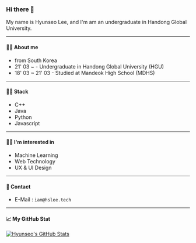### Hi there 👋
My name is Hyunseo Lee, and I'm am an undergraduate in Handong Global University.

---

#### 🙋‍♂️ About me
* from South Korea
* 21' 03 ~ - Undergraduate in Handong Global University (HGU)
* 18' 03 ~ 21' 03 - Studied at Mandeok High School (MDHS)

---

#### 👨‍💻 Stack
* C++
* Java
* Python
* Javascript

---

#### 👨‍🏫 I'm interested in
* Machine Learning
* Web Technology
* UX & UI Design

---

#### 💬 Contact
* E-Mail : ```iam@hslee.tech```

---

#### 📈 My GitHub Stat
[![Hyunseo's GitHub Stats](https://github-readme-stats.vercel.app/api?username=hslee1024&count_private=true&show_icons=true)](https://github.com/anuraghazra/github-readme-stats)
